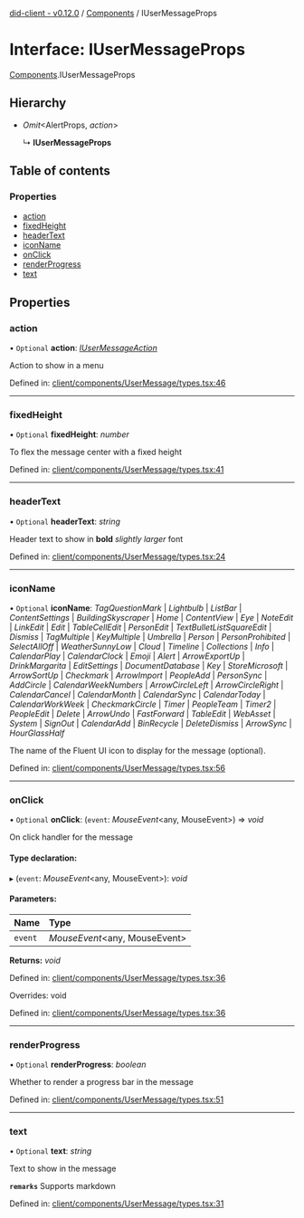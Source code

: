 [did-client - v0.12.0](../README.md) / [Components](../modules/components.md) / IUserMessageProps

# Interface: IUserMessageProps

[Components](../modules/components.md).IUserMessageProps

## Hierarchy

* *Omit*<AlertProps, *action*\>

  ↳ **IUserMessageProps**

## Table of contents

### Properties

- [action](components.iusermessageprops.md#action)
- [fixedHeight](components.iusermessageprops.md#fixedheight)
- [headerText](components.iusermessageprops.md#headertext)
- [iconName](components.iusermessageprops.md#iconname)
- [onClick](components.iusermessageprops.md#onclick)
- [renderProgress](components.iusermessageprops.md#renderprogress)
- [text](components.iusermessageprops.md#text)

## Properties

### action

• `Optional` **action**: [*IUserMessageAction*](components.iusermessageaction.md)

Action to show in a menu

Defined in: [client/components/UserMessage/types.tsx:46](https://github.com/Puzzlepart/did/blob/dev/client/components/UserMessage/types.tsx#L46)

___

### fixedHeight

• `Optional` **fixedHeight**: *number*

To flex the message center with a fixed height

Defined in: [client/components/UserMessage/types.tsx:41](https://github.com/Puzzlepart/did/blob/dev/client/components/UserMessage/types.tsx#L41)

___

### headerText

• `Optional` **headerText**: *string*

Header text to show in **bold** _slightly larger_ font

Defined in: [client/components/UserMessage/types.tsx:24](https://github.com/Puzzlepart/did/blob/dev/client/components/UserMessage/types.tsx#L24)

___

### iconName

• `Optional` **iconName**: *TagQuestionMark* \| *Lightbulb* \| *ListBar* \| *ContentSettings* \| *BuildingSkyscraper* \| *Home* \| *ContentView* \| *Eye* \| *NoteEdit* \| *LinkEdit* \| *Edit* \| *TableCellEdit* \| *PersonEdit* \| *TextBulletListSquareEdit* \| *Dismiss* \| *TagMultiple* \| *KeyMultiple* \| *Umbrella* \| *Person* \| *PersonProhibited* \| *SelectAllOff* \| *WeatherSunnyLow* \| *Cloud* \| *Timeline* \| *Collections* \| *Info* \| *CalendarPlay* \| *CalendarClock* \| *Emoji* \| *Alert* \| *ArrowExportUp* \| *DrinkMargarita* \| *EditSettings* \| *DocumentDatabase* \| *Key* \| *StoreMicrosoft* \| *ArrowSortUp* \| *Checkmark* \| *ArrowImport* \| *PeopleAdd* \| *PersonSync* \| *AddCircle* \| *CalendarWeekNumbers* \| *ArrowCircleLeft* \| *ArrowCircleRight* \| *CalendarCancel* \| *CalendarMonth* \| *CalendarSync* \| *CalendarToday* \| *CalendarWorkWeek* \| *CheckmarkCircle* \| *Timer* \| *PeopleTeam* \| *Timer2* \| *PeopleEdit* \| *Delete* \| *ArrowUndo* \| *FastForward* \| *TableEdit* \| *WebAsset* \| *System* \| *SignOut* \| *CalendarAdd* \| *BinRecycle* \| *DeleteDismiss* \| *ArrowSync* \| *HourGlassHalf*

The name of the Fluent UI icon to display for the message (optional).

Defined in: [client/components/UserMessage/types.tsx:56](https://github.com/Puzzlepart/did/blob/dev/client/components/UserMessage/types.tsx#L56)

___

### onClick

• `Optional` **onClick**: (`event`: *MouseEvent*<any, MouseEvent\>) => *void*

On click handler for the message

#### Type declaration:

▸ (`event`: *MouseEvent*<any, MouseEvent\>): *void*

#### Parameters:

Name | Type |
:------ | :------ |
`event` | *MouseEvent*<any, MouseEvent\> |

**Returns:** *void*

Defined in: [client/components/UserMessage/types.tsx:36](https://github.com/Puzzlepart/did/blob/dev/client/components/UserMessage/types.tsx#L36)

Overrides: void

Defined in: [client/components/UserMessage/types.tsx:36](https://github.com/Puzzlepart/did/blob/dev/client/components/UserMessage/types.tsx#L36)

___

### renderProgress

• `Optional` **renderProgress**: *boolean*

Whether to render a progress bar in the message

Defined in: [client/components/UserMessage/types.tsx:51](https://github.com/Puzzlepart/did/blob/dev/client/components/UserMessage/types.tsx#L51)

___

### text

• `Optional` **text**: *string*

Text to show in the message

**`remarks`** Supports markdown

Defined in: [client/components/UserMessage/types.tsx:31](https://github.com/Puzzlepart/did/blob/dev/client/components/UserMessage/types.tsx#L31)

